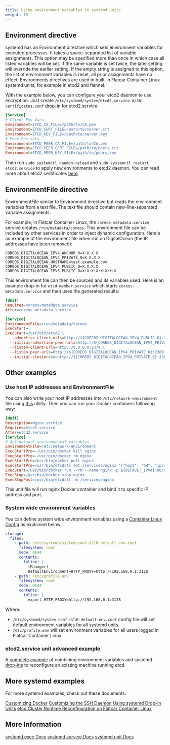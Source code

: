 ```yaml
---
title: Using environment variables in systemd units
weight: 10
---
```


## Environment directive

systemd has an Environment directive which sets environment variables for executed processes. It takes a space-separated list of variable assignments. This option may be specified more than once in which case all listed variables will be set. If the same variable is set twice, the later setting will override the earlier setting. If the empty string is assigned to this option, the list of environment variables is reset, all prior assignments have no effect. Environments directives are used in built-in Flatcar Container Linux systemd units, for example in etcd2 and flannel.

With the example below, you can configure your etcd2 daemon to use encryption. Just create `/etc/systemd/system/etcd2.service.d/30-certificates.conf` [drop-in] for etcd2.service:

```ini
[Service]
# Client Env Vars
Environment=ETCD_CA_FILE=/path/to/CA.pem
Environment=ETCD_CERT_FILE=/path/to/server.crt
Environment=ETCD_KEY_FILE=/path/to/server.key
# Peer Env Vars
Environment=ETCD_PEER_CA_FILE=/path/to/CA.pem
Environment=ETCD_PEER_CERT_FILE=/path/to/peers.crt
Environment=ETCD_PEER_KEY_FILE=/path/to/peers.key
```

Then run `sudo systemctl daemon-reload` and `sudo systemctl restart etcd2.service` to apply new environments to etcd2 daemon. You can read more about etcd2 certificates [here][customizing-etcd].

## EnvironmentFile directive

EnvironmentFile similar to Environment directive but reads the environment variables from a text file. The text file should contain new-line-separated variable assignments.

For example, in Flatcar Container Linux, the `coreos-metadata.service` service creates `/run/metadata/coreos`. This environment file can be included by other services in order to inject dynamic configuration. Here's an example of the environment file when run on DigitalOcean (the IP addresses have been removed):

```shell
COREOS_DIGITALOCEAN_IPV4_ANCHOR_0=X.X.X.X
COREOS_DIGITALOCEAN_IPV4_PRIVATE_0=X.X.X.X
COREOS_DIGITALOCEAN_HOSTNAME=test.example.com
COREOS_DIGITALOCEAN_IPV4_PUBLIC_0=X.X.X.X
COREOS_DIGITALOCEAN_IPV6_PUBLIC_0=X:X:X:X:X:X:X:X
```

This environment file can then be sourced and its variables used. Here is an example drop-in for `etcd-member.service` which starts `coreos-metadata.service` and then uses the generated results:

```ini
[Unit]
Requires=coreos-metadata.service
After=coreos-metadata.service

[Service]
EnvironmentFile=/run/metadata/coreos
ExecStart=
ExecStart=/usr/bin/etcd2 \
  --advertise-client-urls=http://${COREOS_DIGITALOCEAN_IPV4_PUBLIC_0}:2379 \
  --initial-advertise-peer-urls=http://${COREOS_DIGITALOCEAN_IPV4_PRIVATE_0}:2380 \
  --listen-client-urls=http://0.0.0.0:2379 \
  --listen-peer-urls=http://${COREOS_DIGITALOCEAN_IPV4_PRIVATE_0}:2380 \
  --initial-cluster=%m=http://${COREOS_DIGITALOCEAN_IPV4_PRIVATE_0}:2380
```

## Other examples

### Use host IP addresses and EnvironmentFile

You can also write your host IP addresses into `/etc/network-environment` file using [this](https://github.com/kelseyhightower/setup-network-environment) utility. Then you can run your Docker containers following way:

```ini
[Unit]
Description=Nginx service
Requires=etcd2.service
After=etcd2.service
[Service]
# Get network environmental variables
EnvironmentFile=/etc/network-environment
ExecStartPre=-/usr/bin/docker kill nginx
ExecStartPre=-/usr/bin/docker rm nginx
ExecStartPre=/usr/bin/docker pull nginx
ExecStartPre=/usr/bin/etcdctl set /services/nginx '{"host": "%H", "ipv4_addr": ${DEFAULT_IPV4}, "port": 80}'
ExecStart=/usr/bin/docker run --rm --name nginx -p ${DEFAULT_IPV4}:80:80 nginx
ExecStop=/usr/bin/docker stop nginx
ExecStopPost=/usr/bin/etcdctl rm /services/nginx
```

This unit file will run nginx Docker container and bind it to specific IP address and port.

### System wide environment variables

You can define system wide environment variables using a [Container Linux Config][cl-configs] as explained below:

```yaml
storage:
  files:
    - path: /etc/systemd/system.conf.d/10-default-env.conf
      filesystem: root
      mode: 0644
      contents:
        inline: |
          [Manager]
          DefaultEnvironment=HTTP_PROXY=http://192.168.0.1:3128
    - path: /etc/profile.env
      filesystem: root
      mode: 0644
      contents:
        inline: |
          export HTTP_PROXY=http://192.168.0.1:3128
```

Where:

* `/etc/systemd/system.conf.d/10-default-env.conf` config file will set default environment variables for all systemd units.
* `/etc/profile.env` will set environment variables for all users logged in Flatcar Container Linux.

### etcd2.service unit advanced example

A [complete example][etcd-cluster-reconfiguration] of combining environment variables and systemd [drop-ins][drop-in] to reconfigure an existing machine running etcd.

## More systemd examples

For more systemd examples, check out these documents:

[Customizing Docker][customizing-docker]
[Customizing the SSH Daemon][customizing-sshd]
[Using systemd Drop-In Units][drop-in]
[etcd Cluster Runtime Reconfiguration on Flatcar Container Linux][etcd-cluster-reconfiguration]

[drop-in]: using-systemd-drop-in-units
[customizing-sshd]: customizing-sshd#changing-the-sshd-port
[customizing-etcd]: customize-etcd-unit
[customizing-docker]: customizing-docker#using-a-dockercfg-file-for-authentication
[cl-configs]: provisioning
[etcd-discovery]: cluster-discovery
[systemd-udev]: using-systemd-and-udev-rules
[etcd-cluster-reconfiguration]: https://github.com/coreos/docs/blob/master/etcd/etcd-live-cluster-reconfiguration

## More Information

<a class="btn btn-default" href="http://www.freedesktop.org/software/systemd/man/systemd.exec.html">systemd.exec Docs</a>
<a class="btn btn-default" href="http://www.freedesktop.org/software/systemd/man/systemd.service.html">systemd.service Docs</a>
<a class="btn btn-default" href="http://www.freedesktop.org/software/systemd/man/systemd.unit.html">systemd.unit Docs</a>
